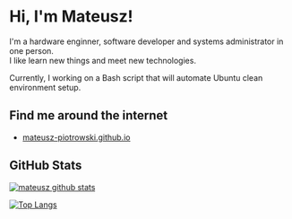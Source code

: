 # Hi, I'm Mateusz!

I'm a hardware enginner, software developer and systems administrator in one person.\
I like learn new things and meet new technologies.

Currently, I working on a Bash script that will automate Ubuntu clean environment setup.

## Find me around the internet

- <a href="https://mateusz-piotrowski.github.io/"> mateusz-piotrowski.github.io </a>


## GitHub Stats

[![mateusz github stats](https://github-readme-stats.vercel.app/api?username=mateusz-piotrowski&count_private=true&show_icons=true)](https://github.com/anuraghazra/github-readme-stats)

[![Top Langs](https://github-readme-stats.vercel.app/api/top-langs/?username=mateusz-piotrowski)](https://github.com/anuraghazra/github-readme-stats)
